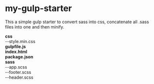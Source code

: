 # my-gulp-starter
This a simple gulp starter to convert sass into css, concatenate all .sass files into one and then minify.

**css**<br>
--style.min.css<br>
**gulpfile.js**<br>
**index.html**<br>
**package.json**<br>
**sass**<br>
--app.scss<br>
--footer.scss<br>
--header.scss
